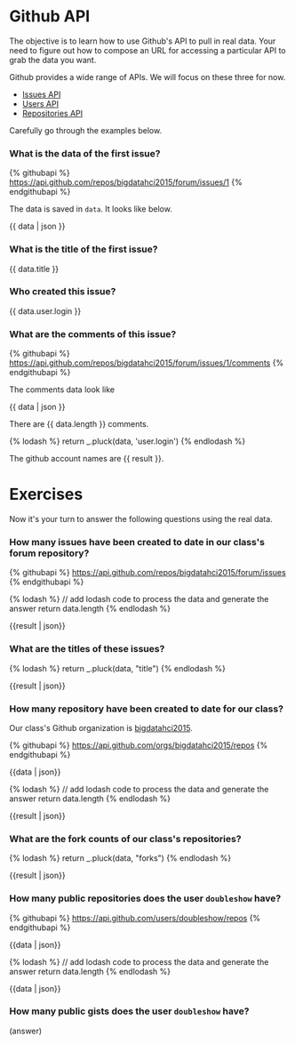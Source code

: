 # Github API

The objective is to learn how to use Github's API to pull in real data. Your need
to figure out how to compose an URL for accessing a particular API to grab the data
you want.

Github provides a wide range of APIs. We will focus on these three for now.

* [Issues API](https://developer.github.com/v3/issues/)
* [Users API](https://developer.github.com/v3/users/)
* [Repositories API](https://developer.github.com/v3/repos/)

Carefully go through the examples below.

### What is the data of the first issue?

{% githubapi %}
https://api.github.com/repos/bigdatahci2015/forum/issues/1
{% endgithubapi %}

The data is saved in `data`. It looks like below.

{{ data | json }}

### What is the title of the first issue?

{{ data.title }}

### Who created this issue?

{{ data.user.login }}


### What are the comments of this issue?

{% githubapi %}
https://api.github.com/repos/bigdatahci2015/forum/issues/1/comments
{% endgithubapi %}

The comments data look like

{{ data | json }}

There are {{ data.length }} comments.

{% lodash %}
return _.pluck(data, 'user.login')
{% endlodash %}

The github account names are {{ result }}.

# Exercises

Now it's your turn to answer the following questions using the real data.

### How many issues have been created to date in our class's forum repository?

{% githubapi %}
https://api.github.com/repos/bigdatahci2015/forum/issues
{% endgithubapi %}


{% lodash %}
// add lodash code to process the data and generate the answer
return data.length
{% endlodash %}

{{result | json}}

### What are the titles of these issues?

{% lodash %}
return _.pluck(data, "title")
{% endlodash %}

{{result | json}}

### How many repository have been created to date for our class?

Our class's Github organization is [bigdatahci2015](https://github.com/bigdatahci2015/).

{% githubapi %}
https://api.github.com/orgs/bigdatahci2015/repos
{% endgithubapi %}

{{data | json}}

{% lodash %}
// add lodash code to process the data and generate the answer
return data.length
{% endlodash %}

{{result | json}}

### What are the fork counts of our class's repositories?

{% lodash %}
return _.pluck(data, "forks")
{% endlodash %}

{{result | json}}

### How many public repositories does the user `doubleshow` have?

{% githubapi %}
https://api.github.com/users/doubleshow/repos
{% endgithubapi %}

{{data | json}}

{% lodash %}
// add lodash code to process the data and generate the answer
return data.length
{% endlodash %}

{{data | json}}

### How many public gists does the user `doubleshow` have?

(answer)
